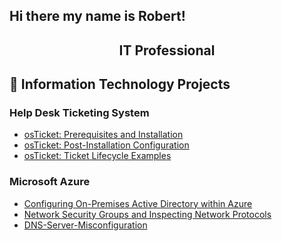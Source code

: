 ## Hi there my name is Robert!
<h2 align="center">IT Professional</h2>

<h2>📂 Information Technology Projects</h2>

### Help Desk Ticketing System
- [osTicket: Prerequisites and Installation](https://github.com/KanaeBunche/osticket-prereqs) 
- [osTicket: Post-Installation Configuration](https://github.com/KanaeBunche/post-install-config) 
- [osTicket: Ticket Lifecycle Examples](https://github.com/KanaeBunche/ticket-lifecycle) 

### Microsoft Azure
- [Configuring On-Premises Active Directory within Azure](https://github.com/KanaeBunche/configure-ad) 
- [Network Security Groups and Inspecting Network Protocols](https://github.com/KanaeBunche/network-protocols)
- [DNS-Server-Misconfiguration](https://github.com/KanaeBunche/DNS-Server-Misconfiguration/blob/main/README.md)
